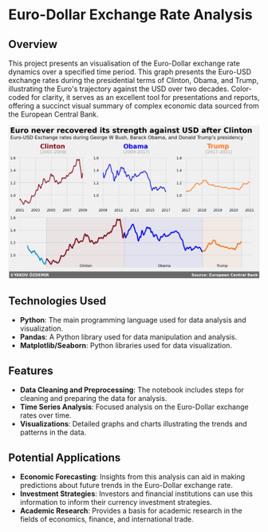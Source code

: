 # Euro-Dollar Exchange Rate Analysis

## Overview
This project presents an visualisation of the Euro-Dollar exchange rate dynamics over a specified time period.
This graph presents the Euro-USD exchange rates during the presidential terms of Clinton, Obama, and Trump, illustrating the Euro's trajectory against the USD over two decades. Color-coded for clarity, it serves as an excellent tool for presentations and reports, offering a succinct visual summary of complex economic data sourced from the European Central Bank.

![alt text](https://github.com/YaqovZ/Data_visualisation_euro_dollar_rate/blob/main/Eurodollar%20graph.png?raw=true)

## Technologies Used
- **Python**: The main programming language used for data analysis and visualization.
- **Pandas**: A Python library used for data manipulation and analysis.
- **Matplotlib/Seaborn**: Python libraries used for data visualization.

## Features
- **Data Cleaning and Preprocessing**: The notebook includes steps for cleaning and preparing the data for analysis.
- **Time Series Analysis**: Focused analysis on the Euro-Dollar exchange rates over time.
- **Visualizations**: Detailed graphs and charts illustrating the trends and patterns in the data.

## Potential Applications
- **Economic Forecasting**: Insights from this analysis can aid in making predictions about future trends in the Euro-Dollar exchange rate.
- **Investment Strategies**: Investors and financial institutions can use this information to inform their currency investment strategies.
- **Academic Research**: Provides a basis for academic research in the fields of economics, finance, and international trade.

